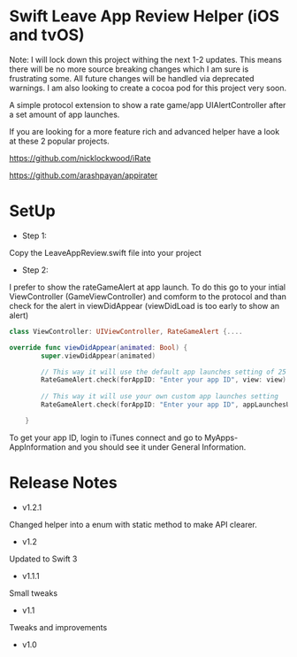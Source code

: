 # Swift Leave App Review Helper (iOS and tvOS)

Note: I will lock down this project withing the next 1-2 updates. This means there will be no more source breaking changes which I am sure is frustrating some. All future changes will be handled via deprecated warnings. I am also looking to create a cocoa pod for this project very soon.

A simple protocol extension to show a rate game/app UIAlertController after a set amount of app launches.

If you are looking for a more feature rich and advanced helper have a look at these 2 popular projects.

https://github.com/nicklockwood/iRate

https://github.com/arashpayan/appirater

# SetUp

- Step 1:

Copy the LeaveAppReview.swift file into your project

- Step 2:

I prefer to show the rateGameAlert at app launch. To do this go to your intial ViewController (GameViewController) and comform to the protocol and than check for the alert in viewDidAppear (viewDidLoad is too early to show an alert)

```swift
class ViewController: UIViewController, RateGameAlert {....

override func viewDidAppear(animated: Bool) {
        super.viewDidAppear(animated)

        // This way it will use the default app launches setting of 25
        RateGameAlert.check(forAppID: "Enter your app ID", view: view)
        
        // This way it will use your own custom app launches setting
        RateGameAlert.check(forAppID: "Enter your app ID", appLaunchesUntilAlert: 5, view: view) 

    }
```

To get your app ID, login to iTunes connect and go to MyApps-AppInformation and you should see it under General Information.

# Release Notes

- v1.2.1

Changed helper into a enum with static method to make API clearer.

- v1.2

Updated to Swift 3

- v1.1.1

Small tweaks

- v1.1

Tweaks and improvements

- v1.0
